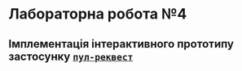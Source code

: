 # Лабораторна робота №4

## Імплементація інтерактивного прототипу застосунку <code>[пул-реквест](https://github.com/OnlyVerySeriousPeople/OpenChat/pull/4)</code>
